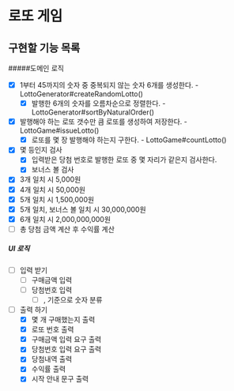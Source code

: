 # 로또 게임

## 구현할 기능 목록

#####도메인 로직

- [x] 1부터 45까지의 숫자 중 중복되지 않는 숫자 6개를 생성한다. - LottoGenerator#createRandomLotto()
  - [x] 발행한 6개의 숫자를 오름차순으로 정렬한다. - LottoGenerator#sortByNaturalOrder()
- [x] 발행해야 하는 로또 갯수만 큼 로또를 생성하여 저장한다. - LottoGame#issueLotto()
  - [x] 로또를 몇 장 발행해야 하는지 구한다. - LottoGame#countLotto()
- [x] 몇 등인지 검사
  - [x] 입력받은 당첨 번호로 발행한 로또 중 몇 자리가 같은지 검사한다.
  - [x] 보너스 볼 검사
- [x] 3개 일치 시 5,000원
- [x] 4개 일치 시 50,000원
- [x] 5개 일치 시 1,500,000원
- [x] 5개 일치, 보너스 볼 일치 시 30,000,000원
- [x] 6개 일치 시 2,000,000,000원
- [ ] 총 당첨 금액 계산 후 수익률 계산

##### UI 로직

- [ ] 입력 받기
  - [ ] 구매금액 입력
  - [ ] 당첨번호 입력
    - [ ] , 기준으로 숫자 분류
- [ ] 출력 하기
  - [x] 몇 개 구매했는지 출력
  - [x] 로또 번호 출력
  - [x] 구매금액 입력 요구 출력
  - [x] 당첨번호 입력 요구 출력
  - [x] 당첨내역 출력
  - [x] 수익률 출력
  - [x] 시작 안내 문구 출력